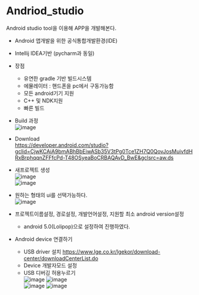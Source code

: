 # Andriod_studio
Android studio tool을 이용해 APP을 개발해본다.
- Android 앱개발을 위한 공식통합개발환경(IDE)
- Intellij IDEA기반 (pycharm과 동일)
- 장점
    - 유연한 gradle 기반 빌드시스템
    - 에뮬레이터 : 핸드폰을 pc에서 구동가능함
    - 모든 android기기 지원
    - C++ 및 NDK지원
    - 빠른 빌드
- Build 과정\
![image](https://user-images.githubusercontent.com/70633080/106437059-31f79000-64b8-11eb-99e3-7cb3b9ea5552.png)

- Download\
<https://developer.android.com/studio?gclid=CjwKCAiA9bmABhBbEiwASb35V3tPg0Tce1ZH7Q0QovJosMuivfdHRxBrphqqnZFFfcPd-T48OSyeaBoCRBAQAvD_BwE&gclsrc=aw.ds>

- 새프로젝트 생성\
![image](https://user-images.githubusercontent.com/70633080/106437256-6ff4b400-64b8-11eb-9ec1-5b9bd96704db.png)\
![image](https://user-images.githubusercontent.com/70633080/106437291-7aaf4900-64b8-11eb-9894-f0984ec765c1.png)
- 원하는 형태의 ui를 선택가능하다.\
![image](https://user-images.githubusercontent.com/70633080/106437370-8bf85580-64b8-11eb-89e9-5c9051fb7562.png)
- 프로젝트이름설정, 경로설정, 개발언어설정, 지원할 최소 android version설정
  - android 5.0(Lolipop)으로 설정하여 진행하였다.
 
 - Android device 연결하기
    - USB driver 설치 <https://www.lge.co.kr/lgekor/download-center/downloadCenterList.do> 
    - Device 개발자모드 설정
    - USB 디버깅 허용누르기\
 ![image](https://user-images.githubusercontent.com/70633080/106437538-b9dd9a00-64b8-11eb-9a72-f0dbdb7f0b83.png)
 ![image](https://user-images.githubusercontent.com/70633080/106437578-c104a800-64b8-11eb-941f-620d3aefb115.png)\
 ![image](https://user-images.githubusercontent.com/70633080/106442661-e1376580-64be-11eb-8a21-49ff4706c322.png)
 ![image](https://user-images.githubusercontent.com/70633080/106442673-e72d4680-64be-11eb-9a6f-6d33db5061f7.png)
